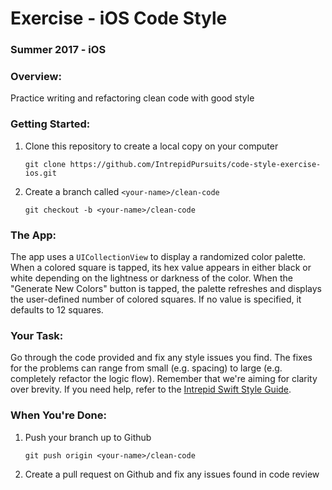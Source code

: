 # Exercise - iOS Code Style
### Summer 2017 - iOS

### Overview:
Practice writing and refactoring clean code with good style

### Getting Started:

1. Clone this repository to create a local copy on your computer

    ```
    git clone https://github.com/IntrepidPursuits/code-style-exercise-ios.git
    ```
2. Create a branch called `<your-name>/clean-code`

    ```
    git checkout -b <your-name>/clean-code
    ```

### The App:

The app uses a `UICollectionView` to display a randomized color palette.  When a colored square is tapped, its hex value appears in either black or white depending on the lightness or darkness of the color. When the "Generate New Colors" button is tapped, the palette refreshes and displays the user-defined number of colored squares. If no value is specified, it defaults to 12 squares.

### Your Task:

Go through the code provided and fix any style issues you find. The fixes for the problems can range from small (e.g. spacing) to large (e.g. completely refactor the logic flow). Remember that we're aiming for clarity over brevity. If you need help, refer to the [Intrepid Swift Style Guide](https://github.com/IntrepidPursuits/swift-style-guide).

### When You're Done:

1. Push your branch up to Github

    ```
    git push origin <your-name>/clean-code
    ```
2. Create a pull request on Github and fix any issues found in code review
